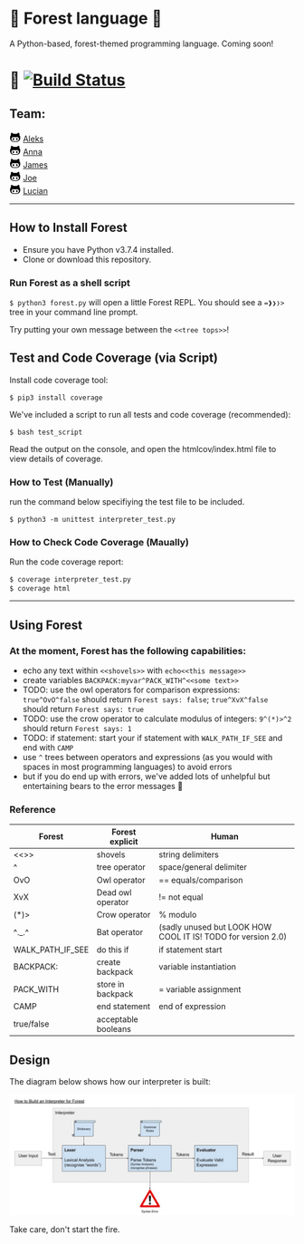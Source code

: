 # 🌲 Forest language 🌲

A Python-based, forest-themed programming language. Coming soon!

# 🐻 [![Build Status](https://travis-ci.org/lucianmot/f.rest.svg?branch=master)](https://travis-ci.org/lucianmot/f.rest)

## Team:
![](github.png) [Aleks](https://github.com/ajmpawlik)    
![](github.png) [Anna](https://github.com/aniasobo)  
![](github.png) [James](https://github.com/zepherine2006DEV)      
![](github.png) [Joe](https://github.com/josephtownshend)   
![](github.png) [Lucian](https://github.com/lucianmot)

---
## How to Install Forest

* Ensure you have Python v3.7.4 installed.
* Clone or download this repository.

### Run Forest as a shell script

`$ python3 forest.py` will open a little Forest REPL. You should see a `=❱❯❭>` tree in your command line prompt. 


Try putting your own message between the `<<tree tops>>`!  

## Test and Code Coverage (via Script)

Install code coverage tool:

```console
$ pip3 install coverage
```

We've included a script to run all tests and code coverage (recommended):

```console
$ bash test_script
```

Read the output on the console, and open the htmlcov/index.html file to view details of coverage.

### How to Test (Manually)

run the command below specifiying the test file to be included.

```console
$ python3 -m unittest interpreter_test.py
```

### How to Check Code Coverage (Maually)

Run the code coverage report:

```console
$ coverage interpreter_test.py
$ coverage html
```
---
## Using Forest

### At the moment, Forest has the following capabilities:
* echo any text within `<<shovels>>` with `echo<<this message>>`
* create variables `BACKPACK:myvar^PACK_WITH^<<some text>>`
* TODO: use the owl operators for comparison expressions: `true^OvO^false` should return `Forest says: false`; `true^XvX^false` should return `Forest says: true`    
* TODO: use the crow operator to calculate modulus of integers: `9^(*)>^2` should return `Forest says: 1`  
* TODO: if statement: start your if statement with `WALK_PATH_IF_SEE` and end with `CAMP`  
* use `^` trees between operators and expressions (as you would with spaces in most programming languages) to avoid errors  
* but if you do end up with errors, we've added lots of unhelpful but entertaining bears to the error messages 🐻

### Reference

| Forest | Forest explicit | Human |   
| --- | --- | --- |   
| <<>> | shovels | string delimiters |  
| ^ | tree operator | space/general delimiter |  
| OvO | Owl operator | == equals/comparison |  
| XvX | Dead owl operator | != not equal |    
| (*)> | Crow operator | % modulo |   
| ^._.^ | Bat operator | (sadly unused but LOOK HOW COOL IT IS! TODO for version 2.0) |      
| WALK_PATH_IF_SEE | do this if | if statement start |  
| BACKPACK: | create backpack | variable instantiation |   
| PACK_WITH | store in backpack | = variable assignment |  
| CAMP | end statement | end of expression |  
| true/false | acceptable booleans |  


## Design

The diagram below shows how our interpreter is built:

![interpreter](Interpreterv2.jpg)


Take care, don't start the fire.
